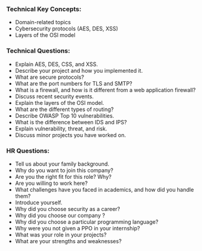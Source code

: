 ### **Technical Key Concepts:**

- Domain-related topics
- Cybersecurity protocols (AES, DES, XSS)
- Layers of the OSI model

### **Technical Questions:**

- Explain AES, DES, CSS, and XSS.
- Describe your project and how you implemented it.
- What are secure protocols?
- What are the port numbers for TLS and SMTP?
- What is a firewall, and how is it different from a web application firewall?
- Discuss recent security events.
- Explain the layers of the OSI model.
- What are the different types of routing?
- Describe OWASP Top 10 vulnerabilities.
- What is the difference between IDS and IPS?
- Explain vulnerability, threat, and risk.
- Discuss minor projects you have worked on.

### **HR Questions:**

- Tell us about your family background.
- Why do you want to join this company?
- Are you the right fit for this role? Why?
- Are you willing to work here?
- What challenges have you faced in academics, and how did you handle them?
- Introduce yourself.
- Why did you choose security as a career?
- Why did you choose our company ?
- Why did you choose a particular programming language?
- Why were you not given a PPO in your internship?
- What was your role in your projects?
- What are your strengths and weaknesses?
